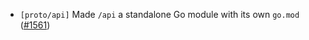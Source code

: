 - `[proto/api]` Made `/api` a standalone Go module with its own `go.mod`
  ([\#1561](https://github.com/depinnetwork/por-consensus/issues/1561))
